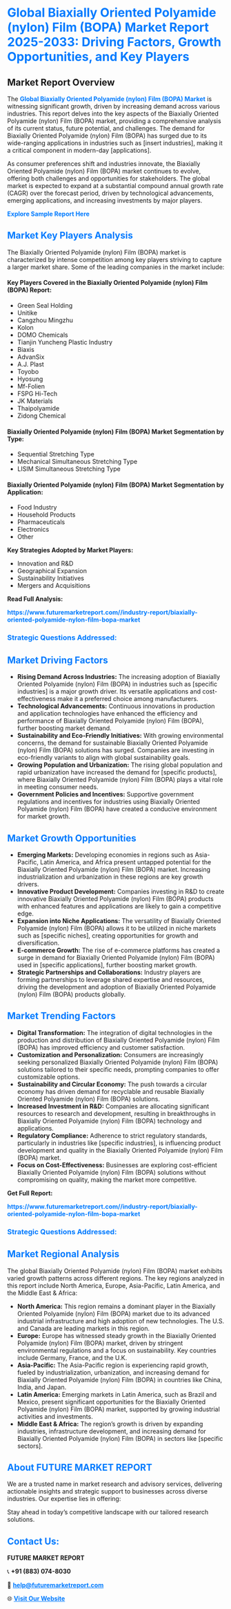 <h1 style="color: #007BFF;">Global Biaxially Oriented Polyamide (nylon) Film (BOPA) Market Report 2025-2033: Driving Factors, Growth Opportunities, and Key Players</h1>

<section id="overview">
<h2>Market Report Overview</h2>
<p>The <a href="https://www.futuremarketreport.com//industry-report/biaxially-oriented-polyamide-nylon-film-bopa-market" style="color: #007BFF; text-decoration: none;"><strong>Global Biaxially Oriented Polyamide (nylon) Film (BOPA) Market</strong></a> is witnessing significant growth, driven by increasing demand across various industries. This report delves into the key aspects of the Biaxially Oriented Polyamide (nylon) Film (BOPA) market, providing a comprehensive analysis of its current status, future potential, and challenges. The demand for Biaxially Oriented Polyamide (nylon) Film (BOPA) has surged due to its wide-ranging applications in industries such as [insert industries], making it a critical component in modern-day [applications].</p>
<p>As consumer preferences shift and industries innovate, the Biaxially Oriented Polyamide (nylon) Film (BOPA) market continues to evolve, offering both challenges and opportunities for stakeholders. The global market is expected to expand at a substantial compound annual growth rate (CAGR) over the forecast period, driven by technological advancements, emerging applications, and increasing investments by major players.</p>
</section>

<section id="overview">
<p><a href="https://www.futuremarketreport.com//request-sample/reportId=87502" style="color: #007BFF; text-decoration: none;"><strong>Explore Sample Report Here</strong></a></p>
</section>

<section id="key-players">
<h2 style="color: #007BFF;">Market Key Players Analysis</h2>
<p>The Biaxially Oriented Polyamide (nylon) Film (BOPA) market is characterized by intense competition among key players striving to capture a larger market share. Some of the leading companies in the market include:</p>
<h4>Key Players Covered in the Biaxially Oriented Polyamide (nylon) Film (BOPA) Report:</h4>
<ul><li>Green Seal Holding</li><li>Unitike</li><li>Cangzhou Mingzhu</li><li>Kolon</li><li>DOMO Chemicals</li><li>Tianjin Yuncheng Plastic Industry</li><li>Biaxis</li><li>AdvanSix</li><li>A.J. Plast</li><li>Toyobo</li><li>Hyosung</li><li>Mf-Folien</li><li>FSPG Hi-Tech</li><li>JK Materials</li><li>Thaipolyamide</li><li>Zidong Chemical</li></ul>
<h4>Biaxially Oriented Polyamide (nylon) Film (BOPA) Market Segmentation by Type:</h4>
<ul><li>Sequential Stretching Type</li><li>Mechanical Simultaneous Stretching Type</li><li>LISIM Simultaneous Stretching Type</li></ul>

<h4>Biaxially Oriented Polyamide (nylon) Film (BOPA) Market Segmentation by Application:</h4>
<ul><li>Food Industry</li><li>Household Products</li><li>Pharmaceuticals</li><li>Electronics</li><li>Other</li></ul>
<p><strong>Key Strategies Adopted by Market Players:</strong></p>
<ul>
<li>Innovation and R&D</li>
<li>Geographical Expansion</li>
<li>Sustainability Initiatives</li>
<li>Mergers and Acquisitions</li>
</ul>
</section>

<section>
<p><strong>Read Full Analysis: </strong></p><a href="https://www.futuremarketreport.com//industry-report/biaxially-oriented-polyamide-nylon-film-bopa-market" style="color: #007BFF; text-decoration: none;"><strong>https://www.futuremarketreport.com//industry-report/biaxially-oriented-polyamide-nylon-film-bopa-market</strong></a>
<h3 style="color: #007BFF;">Strategic Questions Addressed:</h3>
</section>

<section id="driving-factors">
<h2 style="color: #007BFF;">Market Driving Factors</h2>
<ul>
<li><strong>Rising Demand Across Industries:</strong> The increasing adoption of Biaxially Oriented Polyamide (nylon) Film (BOPA) in industries such as [specific industries] is a major growth driver. Its versatile applications and cost-effectiveness make it a preferred choice among manufacturers.</li>
<li><strong>Technological Advancements:</strong> Continuous innovations in production and application technologies have enhanced the efficiency and performance of Biaxially Oriented Polyamide (nylon) Film (BOPA), further boosting market demand.</li>
<li><strong>Sustainability and Eco-Friendly Initiatives:</strong> With growing environmental concerns, the demand for sustainable Biaxially Oriented Polyamide (nylon) Film (BOPA) solutions has surged. Companies are investing in eco-friendly variants to align with global sustainability goals.</li>
<li><strong>Growing Population and Urbanization:</strong> The rising global population and rapid urbanization have increased the demand for [specific products], where Biaxially Oriented Polyamide (nylon) Film (BOPA) plays a vital role in meeting consumer needs.</li>
<li><strong>Government Policies and Incentives:</strong> Supportive government regulations and incentives for industries using Biaxially Oriented Polyamide (nylon) Film (BOPA) have created a conducive environment for market growth.</li>
</ul>
</section>

<section id="growth-opportunities">
<h2 style="color: #007BFF;">Market Growth Opportunities</h2>
<ul>
<li><strong>Emerging Markets:</strong> Developing economies in regions such as Asia-Pacific, Latin America, and Africa present untapped potential for the Biaxially Oriented Polyamide (nylon) Film (BOPA) market. Increasing industrialization and urbanization in these regions are key growth drivers.</li>
<li><strong>Innovative Product Development:</strong> Companies investing in R&D to create innovative Biaxially Oriented Polyamide (nylon) Film (BOPA) products with enhanced features and applications are likely to gain a competitive edge.</li>
<li><strong>Expansion into Niche Applications:</strong> The versatility of Biaxially Oriented Polyamide (nylon) Film (BOPA) allows it to be utilized in niche markets such as [specific niches], creating opportunities for growth and diversification.</li>
<li><strong>E-commerce Growth:</strong> The rise of e-commerce platforms has created a surge in demand for Biaxially Oriented Polyamide (nylon) Film (BOPA) used in [specific applications], further boosting market growth.</li>
<li><strong>Strategic Partnerships and Collaborations:</strong> Industry players are forming partnerships to leverage shared expertise and resources, driving the development and adoption of Biaxially Oriented Polyamide (nylon) Film (BOPA) products globally.</li>
</ul>
</section>

<section id="trending-factors">
<h2 style="color: #007BFF;">Market Trending Factors</h2>
<ul>
<li><strong>Digital Transformation:</strong> The integration of digital technologies in the production and distribution of Biaxially Oriented Polyamide (nylon) Film (BOPA) has improved efficiency and customer satisfaction.</li>
<li><strong>Customization and Personalization:</strong> Consumers are increasingly seeking personalized Biaxially Oriented Polyamide (nylon) Film (BOPA) solutions tailored to their specific needs, prompting companies to offer customizable options.</li>
<li><strong>Sustainability and Circular Economy:</strong> The push towards a circular economy has driven demand for recyclable and reusable Biaxially Oriented Polyamide (nylon) Film (BOPA) solutions.</li>
<li><strong>Increased Investment in R&D:</strong> Companies are allocating significant resources to research and development, resulting in breakthroughs in Biaxially Oriented Polyamide (nylon) Film (BOPA) technology and applications.</li>
<li><strong>Regulatory Compliance:</strong> Adherence to strict regulatory standards, particularly in industries like [specific industries], is influencing product development and quality in the Biaxially Oriented Polyamide (nylon) Film (BOPA) market.</li>
<li><strong>Focus on Cost-Effectiveness:</strong> Businesses are exploring cost-efficient Biaxially Oriented Polyamide (nylon) Film (BOPA) solutions without compromising on quality, making the market more competitive.</li>
</ul>
</section>

<section>
<p><strong>Get Full Report: </strong></p><a href="https://www.futuremarketreport.com//industry-report/biaxially-oriented-polyamide-nylon-film-bopa-market" style="color: #007BFF; text-decoration: none;"><strong>https://www.futuremarketreport.com//industry-report/biaxially-oriented-polyamide-nylon-film-bopa-market</strong></a>
<h3 style="color: #007BFF;">Strategic Questions Addressed:</h3>
</section>


<section id="regional-analysis">
<h2 style="color: #007BFF;">Market Regional Analysis</h2>
<p>The global Biaxially Oriented Polyamide (nylon) Film (BOPA) market exhibits varied growth patterns across different regions. The key regions analyzed in this report include North America, Europe, Asia-Pacific, Latin America, and the Middle East & Africa:</p>
<ul>
<li><strong>North America:</strong> This region remains a dominant player in the Biaxially Oriented Polyamide (nylon) Film (BOPA) market due to its advanced industrial infrastructure and high adoption of new technologies. The U.S. and Canada are leading markets in this region.</li>
<li><strong>Europe:</strong> Europe has witnessed steady growth in the Biaxially Oriented Polyamide (nylon) Film (BOPA) market, driven by stringent environmental regulations and a focus on sustainability. Key countries include Germany, France, and the U.K.</li>
<li><strong>Asia-Pacific:</strong> The Asia-Pacific region is experiencing rapid growth, fueled by industrialization, urbanization, and increasing demand for Biaxially Oriented Polyamide (nylon) Film (BOPA) in countries like China, India, and Japan.</li>
<li><strong>Latin America:</strong> Emerging markets in Latin America, such as Brazil and Mexico, present significant opportunities for the Biaxially Oriented Polyamide (nylon) Film (BOPA) market, supported by growing industrial activities and investments.</li>
<li><strong>Middle East & Africa:</strong> The region’s growth is driven by expanding industries, infrastructure development, and increasing demand for Biaxially Oriented Polyamide (nylon) Film (BOPA) in sectors like [specific sectors].</li>
</ul>
</section>

<footer>
<h2 style="color: #007BFF;">About FUTURE MARKET REPORT</h2>
<p>We are a trusted name in market research and advisory services, delivering actionable insights and strategic support to businesses across diverse industries. Our expertise lies in offering:</p>

<p>Stay ahead in today’s competitive landscape with our tailored research solutions.</p>

<h2 style="color: #007BFF;">Contact Us:</h2>
<p><strong>FUTURE MARKET REPORT</strong></p>
<p>📞 <strong>+91 (883) 074-8030</strong></p>
<p>📧 <strong><a href="mailto:help@futuremarketreport.com" style="color: #007BFF;">help@futuremarketreport.com</a></strong></p>
<p>🌐 <strong><a href="https://www.futuremarketreport.com/" style="color: #007BFF;">Visit Our Website</a></strong></p>
</footer>